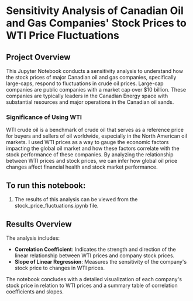 # Sensitivity Analysis of Canadian Oil and Gas Companies' Stock Prices to WTI Price Fluctuations

## Project Overview
This Jupyter Notebook conducts a sensitivity analysis to understand how the stock prices of major Canadian oil and gas companies, specifically large-caps, respond to fluctuations in crude oil prices. 
Large-cap companies are public companies with a market cap over $10 billion. These companies are typically leaders in the Canadian Energy space with substantial resources and major operations in the Canadian oil sands.

### Significance of Using WTI
WTI crude oil is a benchmark of crude oil that serves as a reference price for buyers and sellers of oil worldwide, especially in the North American oil markets. 
I used WTI prices as a way to gauge the economic factors impacting the global oil market and how these factors correlate with the stock performance of these companies. 
By analyzing the relationship between WTI prices and stock prices, we can infer how global oil price changes affect financial health and stock market performance.

## To run this notebook:
1. The results of this analysis can be viewed from the stock_price_fluctuations.ipynb file.

## Results Overview
The analysis includes:
- **Correlation Coefficient**: Indicates the strength and direction of the linear relationship between WTI prices and company stock prices.
- **Slope of Linear Regression**: Measures the sensitivity of the company's stock price to changes in WTI prices.

The notebook concludes with a detailed visualization of each company's stock price in relation to WTI prices and a summary table of correlation coefficients and slopes.

